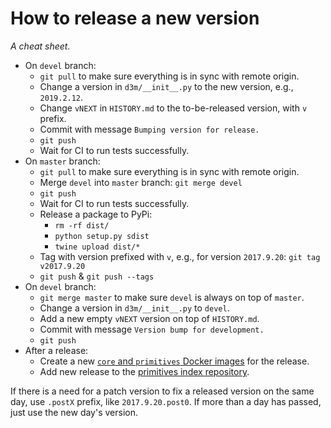 # How to release a new version

*A cheat sheet.*

* On `devel` branch:
  * `git pull` to make sure everything is in sync with remote origin.
  * Change a version in `d3m/__init__.py` to the new version, e.g., `2019.2.12`.
  * Change `vNEXT` in `HISTORY.md` to the to-be-released version, with `v` prefix.
  * Commit with message `Bumping version for release.`
  * `git push`
  * Wait for CI to run tests successfully.
* On `master` branch:
  * `git pull` to make sure everything is in sync with remote origin.
  * Merge `devel` into `master` branch: `git merge devel`
  * `git push`
  * Wait for CI to run tests successfully.
  * Release a package to PyPi:
    * `rm -rf dist/`
    * `python setup.py sdist`
    * `twine upload dist/*`
  * Tag with version prefixed with `v`, e.g., for version `2017.9.20`: `git tag v2017.9.20`
  * `git push` & `git push --tags`
* On `devel` branch:
  * `git merge master` to make sure `devel` is always on top of `master`.
  * Change a version in `d3m/__init__.py` to `devel`.
  * Add a new empty `vNEXT` version on top of `HISTORY.md`.
  * Commit with message `Version bump for development.`
  * `git push`
* After a release:
  * Create a new [`core` and `primitives` Docker images](https://gitlab.com/datadrivendiscovery/images) for the release.
  * Add new release to the [primitives index repository](https://gitlab.com/datadrivendiscovery/primitives/blob/master/HOW_TO_MANAGE.md).

If there is a need for a patch version to fix a released version on the same day,
use `.postX` prefix, like `2017.9.20.post0`. If more than a day has passed, just
use the new day's version.
